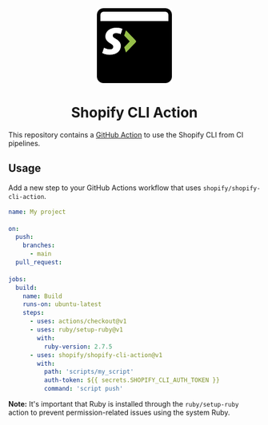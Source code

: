 <div align="center">
  <img src="assets/logo.png" width="150"/>
  <h1>Shopify CLI Action</h1>
</div>

This repository contains a [GitHub Action](https://github.com/features/actions) to use the Shopify CLI from CI pipelines.

## Usage

Add a new step to your GitHub Actions workflow that uses `shopify/shopify-cli-action`.

```yaml
name: My project

on:
  push:
    branches:
      - main
  pull_request:

jobs:
  build:
    name: Build
    runs-on: ubuntu-latest
    steps:
      - uses: actions/checkout@v1
      - uses: ruby/setup-ruby@v1
        with:
          ruby-version: 2.7.5
      - uses: shopify/shopify-cli-action@v1
        with:
          path: 'scripts/my_script'
          auth-token: ${{ secrets.SHOPIFY_CLI_AUTH_TOKEN }}
          command: 'script push'
```

**Note:** It's important that Ruby is installed through the `ruby/setup-ruby` action to prevent permission-related issues using the system Ruby.
